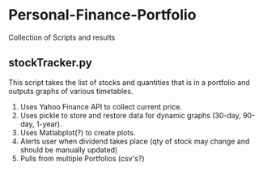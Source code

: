# Personal-Finance-Portfolio
Collection of Scripts and results


## stockTracker.py
This script takes the list of stocks and quantities that is in a portfolio and outputs graphs of various timetables.

1) Uses Yahoo Finance API to collect current price.
2) Uses pickle to store and restore data for dynamic graphs (30-day, 90-day, 1-year).
3) Uses Matlabplot(?) to create plots.
4) Alerts user when dividend takes place (qty of stock may change and should be manually updated)
5) Pulls from multiple Portfolios (csv's?)

